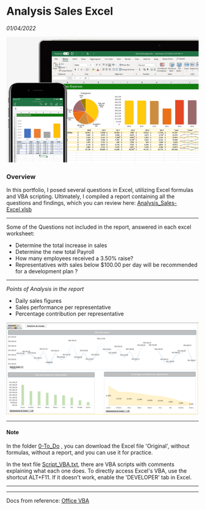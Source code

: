 # Analysis Sales Excel

_01/04/2022_

![](Image_Analysis-Excel.PNG)


### Overview

In this portfolio, I posed several questions in Excel, utilizing Excel formulas and VBA scripting. Ultimately, I compiled a report containing all the questions and findings, which you can review here: [Analysis_Sales-Excel.xlsb](https://github.com/ElvisRock/Analysis_Sales-Excel/blob/main/Analysis_Sales-Excel.xlsb)


_______________________________________________

Some of the Questions not included in the report, answered in each excel worksheet:

- Determine the total increase in sales
- Determine the new total Payroll
- How many employees received a 3.50% raise?
- Representatives with sales below $100.00 per day will be recommended for a development plan ?

_________________________________

*Points of Analysis in the report*
- Daily sales figures 
- Sales performance per representative   
- Percentage contribution per representative

![](Image_report.PNG)


____________________________________________________

#### Note

In the folder [0-To_Do](https://github.com/ElvisRock/Analysis_Sales-Excel/tree/main/0-To_Do) , you can download the Excel file 'Original', without formulas, without a report, and you can use it for practice. 

In the text file [Script_VBA.txt](https://github.com/ElvisRock/Analysis_Sales-Excel/blob/main/Script_VBA.txt), there are VBA scripts with comments explaining what each one does. To directly access Excel's VBA, use the shortcut ALT+F11. If it doesn't work, enable the 'DEVELOPER' tab in Excel.
______________________________


______________________________
Docs from reference: [Office VBA](https://learn.microsoft.com/pt-br/office/vba/api/overview/)
